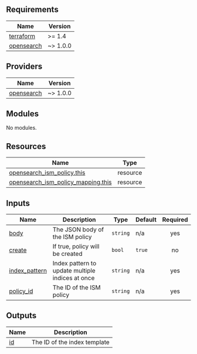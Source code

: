 ## Requirements

| Name | Version |
|------|---------|
| <a name="requirement_terraform"></a> [terraform](#requirement\_terraform) | >= 1.4 |
| <a name="requirement_opensearch"></a> [opensearch](#requirement\_opensearch) | ~> 1.0.0 |

## Providers

| Name | Version |
|------|---------|
| <a name="provider_opensearch"></a> [opensearch](#provider\_opensearch) | ~> 1.0.0 |

## Modules

No modules.

## Resources

| Name | Type |
|------|------|
| [opensearch_ism_policy.this](https://registry.terraform.io/providers/opensearch-project/opensearch/latest/docs/resources/ism_policy) | resource |
| [opensearch_ism_policy_mapping.this](https://registry.terraform.io/providers/opensearch-project/opensearch/latest/docs/resources/ism_policy_mapping) | resource |

## Inputs

| Name | Description | Type | Default | Required |
|------|-------------|------|---------|:--------:|
| <a name="input_body"></a> [body](#input\_body) | The JSON body of the ISM policy | `string` | n/a | yes |
| <a name="input_create"></a> [create](#input\_create) | If true, policy will be created | `bool` | `true` | no |
| <a name="input_index_pattern"></a> [index\_pattern](#input\_index\_pattern) | Index pattern to update multiple indices at once | `string` | n/a | yes |
| <a name="input_policy_id"></a> [policy\_id](#input\_policy\_id) | The ID of the ISM policy | `string` | n/a | yes |

## Outputs

| Name | Description |
|------|-------------|
| <a name="output_id"></a> [id](#output\_id) | The ID of the index template |
